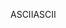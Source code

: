 <span data-ttu-id="9c3b5-101">ASCII</span><span class="sxs-lookup"><span data-stu-id="9c3b5-101">ASCII</span></span>